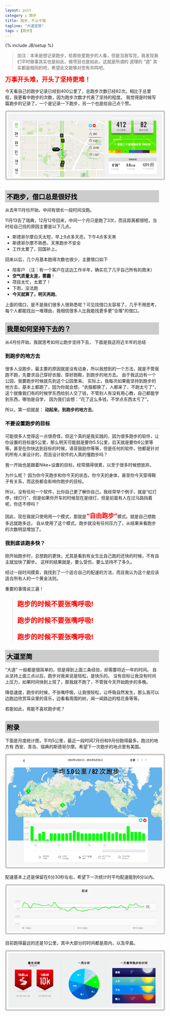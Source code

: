 ```yaml
---
layout: post
category : 跑步
title: 跑步，不止于跑
tagline: "大道至简"
tags : [跑步]
---
```

{% include JB/setup %}

<style>
 h2{
  color: #000;
  
  padding: 5px;
  margin-bottom: 10px;
  font-weight: bolder;
  background-color: #ccc;

 }

 h3 {
 	color: #000;

 	border-bottom: dashed 1px #ccc;
 	padding-bottom: 5px;
  margin-bottom: 10px;
  font-weight: bolder;
 }

 img {
  
   border: solid 5px #ccc;
   padding: 5px;
   border-radius:5px;
 }
 
 .notice
 {
   color:red;
   font-size: 22px;
   font-weight: bolder;
 }
 .m-notice
 {
 	color:red;
 	font-weight: bolder;
 	font-size: 20px;
 }
</style>

> 加注：本来是想记录跑步，给那些爱跑步的人看，但是当我写完，我发现我们平时做事其实也是如此，做项目也是如此，这就是所谓的 道理的 “道” 其实都是相同的吧，希望此文能够对您有共鸣吧。

<span class="m-notice">万事开头难，开头了坚持更难！</span>

今天看自己的跑步记录已经到400公里了，总跑步次数已经82次。相比于总里程，我更看中跑步的次数，因为跑步次数才代表了坚持的程度。 我觉得是时候写篇跑步的记录了，一个是记录一下跑步，另一个也是给自己点个赞。

<img  class="img-responsive" src="/assets/images/running/2/dashboard.png"/>

## 不跑步，借口总是很好找

从去年11月份开始，中间有很长一段时间没跑。

11月13去了瑞典，12月12号回来，中间一个月只是跑了3次，而且距离都很短，当时给自己找的原因主要是以下几点。

* 斯德哥尔摩白天太短，早上9点多天亮，下午4点多天黑
* 斯德哥尔摩不熟悉，天黑跑步不安全
* 工作太累了，回国补上。

回来以后，几个月基本跑得次数也很少，主要借口如下

* 陪客户 （注：有一个客户在这边工作半年，确实花了几乎自己所有的周末）
* **空气质量太差，雾霾**！
* 项目太忙，太累了！
* 下雨，没法跑
* **今天就算了，明天再跑**。

上面的借口，是不是我们很多人很熟悉呢？可见找借口太容易了，几乎不用思考，每个人都能找出一堆理由，我相信很多人比我能找更多更"合理"的借口。

## 我是如何坚持下去的？

从4月份开始，我就思考如何让跑步坚持下去， 下面是我这将近半年的总结

### 到跑步的地方去

很多人没跑步，最主要的原因就是没有动身，所以我想到的一个方法，就是不管我跑不跑，先要求自己穿好衣服，穿好跑鞋，到跑步的地方去。 由于我这边有一个公园，我要跑步时候就先到这个公园里来。 实际上，我每次如果能坚持到跑步的地方去，基本上都跑了，因为你就会想，“衣服都换了，人都来了，不跑太亏了”， 这个就像我们有的时候学东西给别人交了钱，不管别人有没有用心教，自己都能学到东西，哪怕是自学， 因为我们会想：“花了这么多钱，不学点东西太亏了”。

所以，第一招就是： **动起来，到跑步的地方去**。

### 不要设置跑步的目标

可能很多人觉得这一点很奇怪，但这个真的是我实践的，因为很多跑步的软件，让你设置的目标是5公里，那么明天可能就是要你5.5公里，后天就是要你6公里等等。甚至在你快达到目标的时候，语音鼓励你等等，但是任何的软件，他都是针对的所有人来设计的，而且设计软件的人真的懂跑步吗？

我一开始也是跟着Nike+设置的目标，经常搞得很累，以至于很多时候想放弃。

为什么呢？ 因为你今天跑步和你今天的状态，你今天的身体，甚至你今天穿得鞋子有关系，而这些都会影响你跑步的目标。

所以，没有任何一个软件，比你自己更了解你自己。我经常举个例子，就是“红灯停，绿灯行”，但是如果你开车的时候现在是绿灯，但是前面有人在过马路挡着呢，你还不停吗？

因此，现在我就只使用用一个模式，那就是<span class="m-notice">“自由跑步”</span>模式。就是自己想跑多远就跑多远， 自从使用了这个模式，跑步就没有任何压力了，从结果来看跑步的次数明显增加了。

### 我到底该跑多快？

刚开始跑步时，总想跑的更快，尤其是看到有女生比自己跑的还快的时候，不有自主就加快了脚步。 这样的结果就是，要么受伤，要么坚持不了多久。

经过一段时间摸索，我找到了一个适合自己的配速的方法，而且我认为这个是应该适合所有人的一个黄金法则。

重要的事情说三遍！

> <p class="notice">跑步的时候不要张嘴呼吸!</p>
> <p class="notice">跑步的时候不要张嘴呼吸!</p>
> <p class="notice">跑步的时候不要张嘴呼吸!</p>


## 大道至简

“大道” 一般都是很简单的，但是得到上面三条经验，却需要将近一年的时间。 自从坚持上面三点以后，跑步对我来说是轻松，是快乐的。 没有目标让我没有时间上压力，如果时间快到上班了，那我就不跑了，不管我今天开始跑步的多晚。

降低速度，跑步的时候，不张嘴呼吸，让我很轻松，让呼吸自然发生，那么我可以边跑边欣赏耳朵里的音乐，边看看周围的树，闻一闻路边的桂花香等等。

若能如此，焉能不喜欢跑步呢？

## 附录

下面是月度统计图，平均5公里，最近一段时间7月份和9月份跑得最多。跑过的地方有 西安、青岛、瑞典的斯德哥尔摩。希望下一次跑步的地点里有美国。

<img src="/assets/images/running/2/maps-chart.png"/>

配速基本上还是保留在6分30秒左右，希望下一次统计时平均配速能到6分以内。

<img src="/assets/images/running/2/pace.png"/>

目前跑得最远的还是10公里，其中大部分的时间都是周内，以及早晨。

<img src="/assets/images/running/2/all-charts.png"/>
